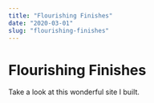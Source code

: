 ```yaml
---
title: "Flourishing Finishes"
date: "2020-03-01"
slug: "flourishing-finishes"
---
```


# Flourishing Finishes

Take a look at this wonderful site I built.
